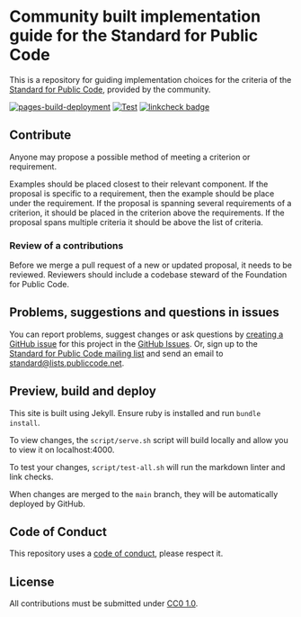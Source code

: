 # Community built implementation guide for the Standard for Public Code

This is a repository for guiding implementation choices for the criteria of the [Standard for Public Code](https://standard.publiccode.net), provided by the community.

[![pages-build-deployment](https://github.com/publiccodenet/community-implementation-guide-standard/actions/workflows/pages/pages-build-deployment/badge.svg)](https://github.com/publiccodenet/community-implementation-guide-standard/actions/workflows/pages/pages-build-deployment)
[![Test](https://github.com/publiccodenet/community-implementation-guide-standard/actions/workflows/test.yml/badge.svg)](https://github.com/publiccodenet/community-implementation-guide-standard/actions/workflows/test.yml)
[![linkcheck badge](https://publiccodenet.github.io/publiccodenet-url-check/badges/community-implementation-guide-standard.svg)](https://publiccodenet.github.io/publiccodenet-url-check/community-implementation-guide-standard-url-check-look.json)

## Contribute

Anyone may propose a possible method of meeting a criterion or requirement.

Examples should be placed closest to their relevant component.
If the proposal is specific to a requirement, then the example should be place under the requirement.
If the proposal is spanning several requirements of a criterion, it should be placed in the criterion above the requirements.
If the proposal spans multiple criteria it should be above the list of criteria.

### Review of a contributions

Before we merge a pull request of a new or updated proposal, it needs to be reviewed.
Reviewers should include a codebase steward of the Foundation for Public Code.

## Problems, suggestions and questions in issues

You can report problems, suggest changes or ask questions by [creating a GitHub issue](https://docs.github.com/en/issues/tracking-your-work-with-issues/creating-an-issue) for this project in the [GitHub Issues](https://github.com/publiccodenet/community-implementation-guide-standard/issues).
Or, sign up to the [Standard for Public Code mailing list](https://lists.publiccode.net/mailman/postorius/lists/standard.lists.publiccode.net/) and send an email to [standard@lists.publiccode.net](mailto:standard@lists.publiccode.net).

## Preview, build and deploy

This site is built using Jekyll.
Ensure ruby is installed and run `bundle install`.

To view changes, the `script/serve.sh` script will build locally and allow you to view it on localhost:4000.

To test your changes, `script/test-all.sh` will run the markdown linter and link checks.

When changes are merged to the `main` branch, they will be automatically deployed by GitHub.

## Code of Conduct

This repository uses a [code of conduct](CODE_OF_CONDUCT.md), please respect it.

## License

All contributions must be submitted under [CC0 1.0](LICENSE.md).
